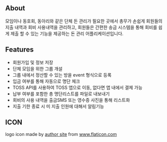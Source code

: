 
## About 
모임이나 동호회, 동아리와 같은 단체 돈 관리가 필요한 곳에서 총무가 손쉽게 회원들의 지출 내역과 회비 사용내역을 관리하고, 회원들은 간편한 송금 시스템을 통해 회비를 쉽게 제출 할 수 있는 기능을 제공하는 돈 관리 어플리케이션입니다. 

## Features
* 회원가입 및 정보 저장
* 단체 모임을 위한 그룹 개설
* 그룹 내에서 정산할 수 있는 방을 event 형식으로 등록
* 입금 여부를 통해 자동으로 명단 체크
* TOSS API를 사용하여 TOSS 앱으로 이동, 없다면 앱 내에서 결제 가능
* 납부 여부를 포함한 총 명단리스트를 파일로 내보내기
* 회비의 사용 내역을 출금SMS 또는 영수증 사진을 통해 리스트화
* 지출 기한 종료 시 미 지출 인원에 대해서 알림기능


## ICON
logo icon made by [author site](https://smashicons.com/) from www.flaticon.com 
